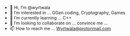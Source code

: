 - 👋 Hi, I’m @wyrtwala
- 👀 I’m interested in ...
    GGen coding,
    Cryptography,
    Games
- 🌱 I’m currently learning ...
    C++
- 💞️ I’m looking to collaborate on ... 
     convince me ...
- 📫 How to reach me ...
   Wyrtwala@protonmail.com

<!---
wyrtwala/wyrtwala is a ✨ special ✨ repository because its `README.md` (this file) appears on your GitHub profile.
You can click the Preview link to take a look at your changes.
--->
